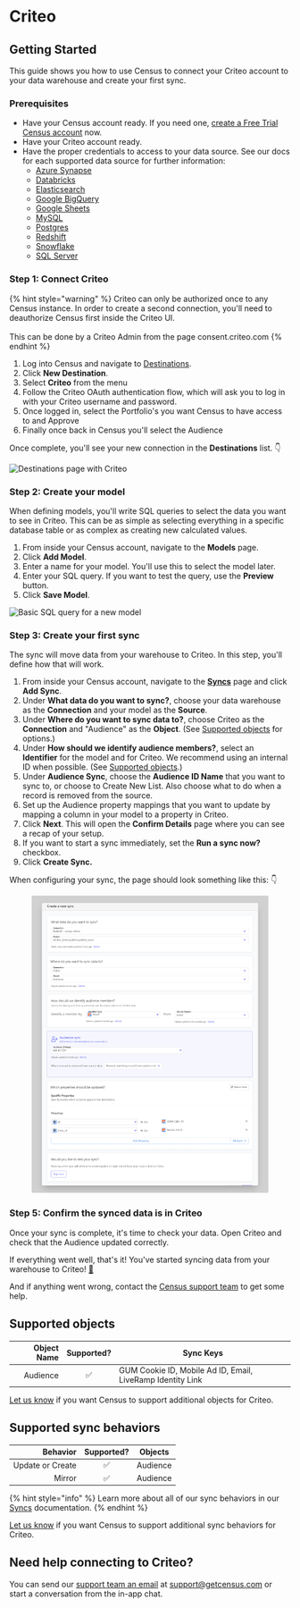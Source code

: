 # Criteo

## Getting Started

This guide shows you how to use Census to connect your Criteo account to your data warehouse and create your first sync.

### Prerequisites

* Have your Census account ready. If you need one, [create a Free Trial Census account](https://app.getcensus.com/) now.
* Have your Criteo account ready.
* Have the proper credentials to access to your data source. See our docs for each supported data source for further information:
  * [Azure Synapse](../sources/azure-synapse.md)
  * [Databricks](https://docs.getcensus.com/sources/databricks)
  * [Elasticsearch](https://docs.getcensus.com/sources/elasticsearch)
  * [Google BigQuery](https://docs.getcensus.com/sources/google-bigquery)
  * [Google Sheets](https://docs.getcensus.com/sources/google-sheets)
  * [MySQL](https://docs.getcensus.com/sources/mysql)
  * [Postgres](https://docs.getcensus.com/sources/postgres)
  * [Redshift](https://docs.getcensus.com/sources/redshift)
  * [Snowflake](https://docs.getcensus.com/sources/snowflake)
  * [SQL Server](https://docs.getcensus.com/sources/sql-server)

### Step 1: Connect Criteo

{% hint style="warning" %}
Criteo can only be authorized once to any Census instance. In order to create a second connection, you'll need to deauthorize Census first inside the Criteo UI.\
\
This can be done by a Criteo Admin from the page consent.criteo.com
{% endhint %}

1. Log into Census and navigate to [Destinations](https://app.getcensus.com/destinations).
2. Click **New Destination**.
3. Select **Criteo** from the menu
4. Follow the Criteo OAuth authentication flow, which will ask you to log in with your Criteo username and password.
5. Once logged in, select the Portfolio's you want Census to have access to and Approve
6. Finally once back in Census you'll select the Audience

Once complete, you'll see your new connection in the **Destinations** list. 👇

![Destinations page with Criteo](<../.gitbook/assets/Screen Shot 2022-02-23 at 5.51.59 PM.png>)

### Step 2: Create your model

When defining models, you'll write SQL queries to select the data you want to see in Criteo. This can be as simple as selecting everything in a specific database table or as complex as creating new calculated values.

1. From inside your Census account, navigate to the **Models** page.
2. Click **Add Model**.
3. Enter a name for your model. You'll use this to select the model later.
4. Enter your SQL query. If you want to test the query, use the **Preview** button.
5. Click **Save Model**.

![Basic SQL query for a new model](../.gitbook/assets/202201\_Model\_Page.png)

### Step 3: Create your first sync

The sync will move data from your warehouse to Criteo. In this step, you'll define how that will work.

1. From inside your Census account, navigate to the [**Syncs**](https://app.getcensus.com/syncs) page and click **Add Sync**.
2. Under **What data do you want to sync?**, choose your data warehouse as the **Connection** and your model as the **Source**.
3. Under **Where do you want to sync data to?**, choose Criteo as the **Connection** and "Audience" as the **Object**. (See [Supported objects](criteo.md#supported-objects) for options.)
4. Under **How should we identify audience members?**, select an **Identifier** for the model and for Criteo. We recommend using an internal ID when possible. (See [Supported objects](criteo.md#supported-objects).)
5. Under **Audience Sync**, choose the **Audience ID Name** that you want to sync to, or choose to Create New List. Also choose what to do when a record is removed from the source.
6. Set up the Audience property mappings that you want to update by mapping a column in your model to a property in Criteo.
7. Click **Next**. This will open the **Confirm Details** page where you can see a recap of your setup.
8. If you want to start a sync immediately, set the **Run a sync now?** checkbox.
9. Click **Create Sync.**

When configuring your sync, the page should look something like this: 👇

<figure><img src="../.gitbook/assets/screely-1670609548345 (1).png" alt=""><figcaption></figcaption></figure>

### Step 5: Confirm the synced data is in Criteo

Once your sync is complete, it's time to check your data. Open Criteo and check that the Audience updated correctly.

If everything went well, that's it! You've started syncing data from your warehouse to Criteo! [🥳️](https://emojikeyboard.org/copy/Partying\_Face\_Emoji\_%F0%9F%A5%B3%EF%B8%8F?utm\_source=extlink)

And if anything went wrong, contact the [Census support team](mailto:support@getcensus.com) to get some help.

## Supported objects

| **Object Name** | **Supported?** | **Sync Keys**                                              |
| --------------: | :------------: | ---------------------------------------------------------- |
|        Audience |        ✅       | GUM Cookie ID, Mobile Ad ID, Email, LiveRamp Identity Link |

[Let us know](mailto:support@getcensus.com) if you want Census to support additional objects for Criteo.

## Supported sync behaviors

|     **Behavior** | **Supported?** | **Objects** |
| ---------------: | :------------: | :---------: |
| Update or Create |        ✅       |   Audience  |
|           Mirror |        ✅       |   Audience  |

{% hint style="info" %}
Learn more about all of our sync behaviors in our [Syncs](../basics/core-concept/#sync-behaviors) documentation.
{% endhint %}

[Let us know](mailto:support@getcensus.com) if you want Census to support additional sync behaviors for Criteo.

## Need help connecting to Criteo?

You can send our [support team an email](mailto:support@getcensus.com) at support@getcensus.com or start a conversation from the in-app chat.
